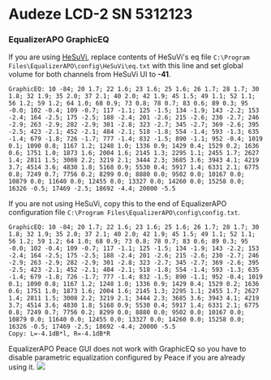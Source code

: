 # Audeze LCD-2 SN 5312123
### EqualizerAPO GraphicEQ
If you are using [HeSuVi](https://sourceforge.net/projects/hesuvi/), replace contents of HeSuVi's eq file `C:\Program Files\EqualizerAPO\config\HeSuVi\eq.txt` with this line and set global volume for both channels from HeSuVi UI to **-41**.
```
GraphicEQ: 10 -84; 20 1.7; 22 1.6; 23 1.6; 25 1.6; 26 1.7; 28 1.7; 30 1.8; 32 1.9; 35 2.0; 37 2.1; 40 2.0; 42 1.9; 45 1.5; 49 1.1; 52 1.1; 56 1.2; 59 1.2; 64 1.0; 68 0.9; 73 0.8; 78 0.7; 83 0.6; 89 0.3; 95 -0.0; 102 -0.4; 109 -0.7; 117 -1.1; 125 -1.5; 134 -1.9; 143 -2.2; 153 -2.4; 164 -2.5; 175 -2.5; 188 -2.4; 201 -2.6; 215 -2.6; 230 -2.7; 246 -2.9; 263 -2.9; 282 -2.9; 301 -2.8; 323 -2.7; 345 -2.7; 369 -2.6; 395 -2.5; 423 -2.1; 452 -2.1; 484 -2.1; 518 -1.8; 554 -1.4; 593 -1.3; 635 -1.4; 679 -1.8; 726 -1.7; 777 -1.4; 832 -1.5; 890 -1.1; 952 -0.4; 1019 0.1; 1090 0.8; 1167 1.2; 1248 1.0; 1336 0.9; 1429 0.4; 1529 0.2; 1636 0.6; 1751 1.0; 1873 1.6; 2004 1.6; 2145 1.3; 2295 1.1; 2455 1.7; 2627 1.4; 2811 1.5; 3008 2.2; 3219 2.1; 3444 2.3; 3685 3.6; 3943 4.1; 4219 3.7; 4514 3.6; 4830 1.8; 5168 0.9; 5530 0.4; 5917 1.4; 6331 2.1; 6775 0.8; 7249 0.7; 7756 0.2; 8299 0.0; 8880 0.0; 9502 0.0; 10167 0.0; 10879 0.0; 11640 0.0; 12455 0.0; 13327 0.0; 14260 0.0; 15258 0.0; 16326 -0.5; 17469 -2.5; 18692 -4.4; 20000 -5.5
```
If you are not using HeSuVi, copy this to the end of EqualizerAPO configuration file `C:\Program Files\EqualizerAPO\config\config.txt`.
```
GraphicEQ: 10 -84; 20 1.7; 22 1.6; 23 1.6; 25 1.6; 26 1.7; 28 1.7; 30 1.8; 32 1.9; 35 2.0; 37 2.1; 40 2.0; 42 1.9; 45 1.5; 49 1.1; 52 1.1; 56 1.2; 59 1.2; 64 1.0; 68 0.9; 73 0.8; 78 0.7; 83 0.6; 89 0.3; 95 -0.0; 102 -0.4; 109 -0.7; 117 -1.1; 125 -1.5; 134 -1.9; 143 -2.2; 153 -2.4; 164 -2.5; 175 -2.5; 188 -2.4; 201 -2.6; 215 -2.6; 230 -2.7; 246 -2.9; 263 -2.9; 282 -2.9; 301 -2.8; 323 -2.7; 345 -2.7; 369 -2.6; 395 -2.5; 423 -2.1; 452 -2.1; 484 -2.1; 518 -1.8; 554 -1.4; 593 -1.3; 635 -1.4; 679 -1.8; 726 -1.7; 777 -1.4; 832 -1.5; 890 -1.1; 952 -0.4; 1019 0.1; 1090 0.8; 1167 1.2; 1248 1.0; 1336 0.9; 1429 0.4; 1529 0.2; 1636 0.6; 1751 1.0; 1873 1.6; 2004 1.6; 2145 1.3; 2295 1.1; 2455 1.7; 2627 1.4; 2811 1.5; 3008 2.2; 3219 2.1; 3444 2.3; 3685 3.6; 3943 4.1; 4219 3.7; 4514 3.6; 4830 1.8; 5168 0.9; 5530 0.4; 5917 1.4; 6331 2.1; 6775 0.8; 7249 0.7; 7756 0.2; 8299 0.0; 8880 0.0; 9502 0.0; 10167 0.0; 10879 0.0; 11640 0.0; 12455 0.0; 13327 0.0; 14260 0.0; 15258 0.0; 16326 -0.5; 17469 -2.5; 18692 -4.4; 20000 -5.5
Copy: L=-4.1dB*l, R=-4.1dB*R
```
EqualizerAPO Peace GUI does not work with GraphicEQ so you have to disable parametric equalization configured by Peace if you are already using it.
![](https://raw.githubusercontent.com/jaakkopasanen/AutoEq/master/results/SBAF-Serious/innerfidelity/onear/Audeze%20LCD-2%20SN%205312123/Audeze%20LCD-2%20SN%205312123.png)
